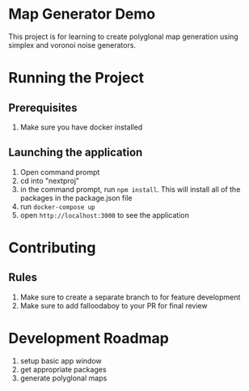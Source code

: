 # Map Generator Demo

This project is for learning to create polyglonal map generation using simplex and voronoi noise generators.

# Running the Project
## Prerequisites
1. Make sure you have docker installed

## Launching the application
1. Open command prompt
2. cd into "nextproj" 
3. in the command prompt, run `npm install`. This will install all of the packages in the package.json file
4. run `docker-compose up`
5. open `http://localhost:3000` to see the application

# Contributing
## Rules
1. Make sure to create a separate branch to for feature development
2. Make sure to add falloodaboy to your PR for final review

# Development Roadmap
1. setup basic app window
2. get appropriate packages
3. generate polyglonal maps